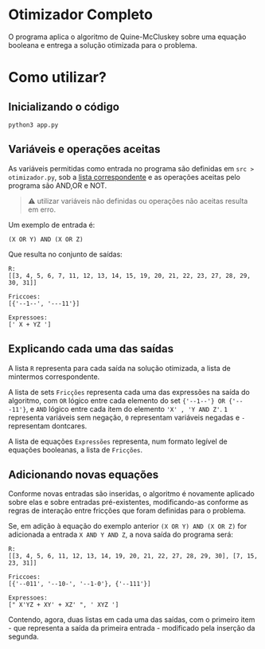 # Otimizador Completo

O programa aplica o algoritmo de Quine-McCluskey sobre uma equação booleana e entrega a solução otimizada para o problema.

# Como utilizar?

## Inicializando o código
```
python3 app.py
```

## Variáveis e operações aceitas

As variáveis permitidas como entrada no programa são definidas em `src > otimizador.py`, sob a [lista correspondente](https://github.com/brunolima2696/otimizador_completo/blob/339c0f60636665cf434480963c3428cea89f65dd/src/otimizador.py#L10) e as operações aceitas pelo programa são AND,OR e NOT. 
 
> ⚠️  utilizar variáveis não definidas ou operações não aceitas resulta em erro.

Um exemplo de entrada é:

```
(X OR Y) AND (X OR Z)
```

Que resulta no conjunto de saídas:

```
R: 
[[3, 4, 5, 6, 7, 11, 12, 13, 14, 15, 19, 20, 21, 22, 23, 27, 28, 29, 30, 31]]

Friccoes:
[{'--1--', '---11'}]

Expressoes:
[' X + YZ ']
```

## Explicando cada uma das saídas

A lista `R` representa para cada saída na solução otimizada, a lista de mintermos correspondente.

A lista de sets `Fricções` representa cada uma das expressões na saída do algoritmo, com `OR` lógico entre cada elemento do set `{'--1--'} OR {'---11'}`, e `AND` lógico entre cada item do elemento `'X' , 'Y AND Z'`. `1` representa variáveis sem negação, `0` representam variáveis negadas e `-` representam dontcares.

A lista de equações `Expressões` representa, num formato legível de equações booleanas, a lista de `Fricções`.

## Adicionando novas equações

Conforme novas entradas são inseridas, o algoritmo é novamente aplicado sobre elas e sobre entradas pré-existentes, modificando-as conforme as regras de interação entre fricções que foram definidas para o problema.

Se, em adição à equação do exemplo anterior `(X OR Y) AND (X OR Z)` for adicionada a entrada `X AND Y AND Z`, a nova saída do programa será:

```
R: 
[[3, 4, 5, 6, 11, 12, 13, 14, 19, 20, 21, 22, 27, 28, 29, 30], [7, 15, 23, 31]]

Friccoes:
[{'--011', '--10-', '--1-0'}, {'--111'}]

Expressoes:
[" X'YZ + XY' + XZ' ", ' XYZ ']
```

Contendo, agora, duas listas em cada uma das saídas, com o primeiro item - que representa a saída da primeira entrada - modificado pela inserção da segunda.